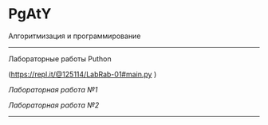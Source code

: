 # PgAtY
Алгоритмизация и программирование 
 
-------------------
Лабораторные работы  Puthon
 
  (https://repl.it/@125114/LabRab-01#main.py ) 
 
_Лабораторная работа №1_ 
    
_Лабораторная работа  №2_
 
 
 
______

